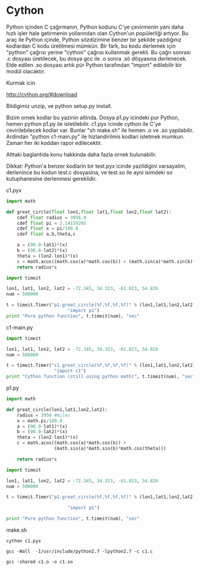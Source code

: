 # Cython

Python içinden C çağırmanın, Python kodunu C'ye çevirmenin yani daha
hızlı işler hale getirmenin yollarından olan Cython'un popülerliği
artıyor. Bu araç ile Python içinde, Python sözdizimine benzer bir
şekilde yazdığınız kodlardan C kodu üretilmesi mümkün. Bir fark, bu
kodu derlemek için "python" çağrısı yerine "cython" çağrısı kullanmak
gerekli. Bu çağrı sonrası .c dosyası üretilecek, bu dosya gcc ile .o
sonra .sö döşyasına derlenecek. Elde edilen .so dosyası artık pür
Python tarafından "import" edilebilir bir modül olacaktır.

Kurmak icin

http://cython.org/#download

Bildigimiz unzip, ve python setup.py install.

Bizim ornek kodlar bu yazinin altinda. Dosya p1.py icindeki pur
Python, hemen python p1.py ile isletilebilir. c1.pyx icinde cython ile
C'ye cevirilebilecek kodlar var. Bunlar "sh make.sh" ile hemen .o ve
.so yapilabilir. Ardindan "python c1-main.py" ile hizlandirilmis
kodlari isletmek mumkun. Zaman her iki koddan rapor edilecektir.

Alttaki baglantida konu hakkinda daha fazla ornek bulunabilir.

Dikkat: Python'a benzer kodlarin bir test.pyx icinde yazildigini
varsayalim, derlenince bu kodun test.c dosyasina, ve test.so ile ayni
isimdeki so kutuphanesine derlenmesi gereklidir.

c1.pyx

```python
import math

def great_circle(float lon1,float lat1,float lon2,float lat2):
    cdef float radius = 3956.0
    cdef float pi = 3.14159265
    cdef float x = pi/180.0
    cdef float a,b,theta,c

    a = (90.0-lat1)*(x)
    b = (90.0-lat2)*(x)
    theta = (lon2-lon1)*(x)
    c = math.acos((math.cos(a)*math.cos(b)) + (math.sin(a)*math.sin(b)*math.cos(theta)))
    return radius*c
```

```python
import timeit  

lon1, lat1, lon2, lat2 = -72.345, 34.323, -61.823, 54.826
num = 500000

t = timeit.Timer("p1.great_circle(%f,%f,%f,%f)" % (lon1,lat1,lon2,lat2),
                       "import p1")
print "Pure python function", t.timeit(num), "sec"
```

c1-main.py

```python
import timeit

lon1, lat1, lon2, lat2 = -72.345, 34.323, -61.823, 54.826
num = 500000

t = timeit.Timer("c1.great_circle(%f,%f,%f,%f)" % (lon1,lat1,lon2,lat2),
                  "import c1")
print "Cython function (still using python math)", t.timeit(num), "sec"
```

p1.py

```python
import math

def great_circle(lon1,lat1,lon2,lat2):
    radius = 3956 #miles
    x = math.pi/180.0
    a = (90.0-lat1)*(x)
    b = (90.0-lat2)*(x)
    theta = (lon2-lon1)*(x)
    c = math.acos((math.cos(a)*math.cos(b)) +
                  (math.sin(a)*math.sin(b)*math.cos(theta)))

    return radius*c
```

```python
import timeit  

lon1, lat1, lon2, lat2 = -72.345, 34.323, -61.823, 54.826
num = 500000

t = timeit.Timer("p1.great_circle(%f,%f,%f,%f)" % (lon1,lat1,lon2,lat2),

                       "import p1")

print "Pure python function", t.timeit(num), "sec"
```


make.sh

```
cython c1.pyx

gcc -Wall  -I/usr/include/python2.7 -lpython2.7 -c c1.c

gcc -shared c1.o -o c1.so
```








